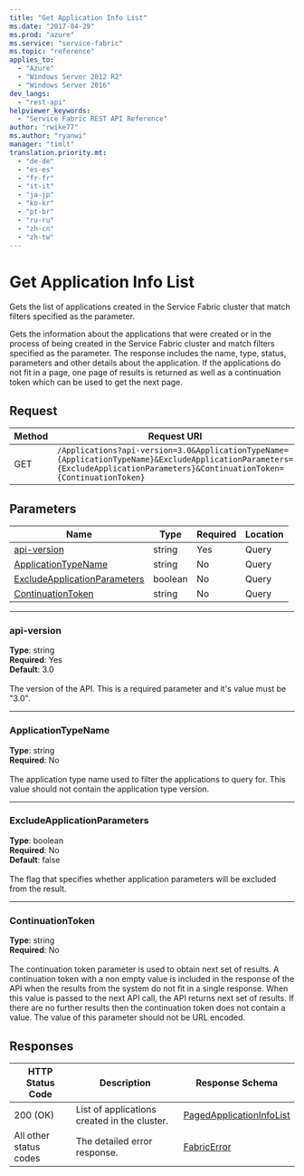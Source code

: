 ```yaml
---
title: "Get Application Info List"
ms.date: "2017-04-29"
ms.prod: "azure"
ms.service: "service-fabric"
ms.topic: "reference"
applies_to: 
  - "Azure"
  - "Windows Server 2012 R2"
  - "Windows Server 2016"
dev_langs: 
  - "rest-api"
helpviewer_keywords: 
  - "Service Fabric REST API Reference"
author: "rwike77"
ms.author: "ryanwi"
manager: "timlt"
translation.priority.mt: 
  - "de-de"
  - "es-es"
  - "fr-fr"
  - "it-it"
  - "ja-jp"
  - "ko-kr"
  - "pt-br"
  - "ru-ru"
  - "zh-cn"
  - "zh-tw"
---
```

# Get Application Info List
Gets the list of applications created in the Service Fabric cluster that match filters specified as the parameter.

Gets the information about the applications that were created or in the process of being created in the Service Fabric cluster and match filters specified as the parameter. The response includes the name, type, status, parameters and other details about the application. If the applications do not fit in a page, one page of results is returned as well as a continuation token which can be used to get the next page.

## Request
| Method | Request URI |
| ------ | ----------- |
| GET | `/Applications?api-version=3.0&ApplicationTypeName={ApplicationTypeName}&ExcludeApplicationParameters={ExcludeApplicationParameters}&ContinuationToken={ContinuationToken}` |


## Parameters
| Name | Type | Required | Location |
| --- | --- | --- | --- |
| [api-version](#api-version) | string | Yes | Query |
| [ApplicationTypeName](#applicationtypename) | string | No | Query |
| [ExcludeApplicationParameters](#excludeapplicationparameters) | boolean | No | Query |
| [ContinuationToken](#continuationtoken) | string | No | Query |

____
### api-version
__Type__: string <br/>
__Required__: Yes<br/>
__Default__: 3.0 <br/>
<br/>
The version of the API. This is a required parameter and it's value must be "3.0".

____
### ApplicationTypeName
__Type__: string <br/>
__Required__: No<br/>
<br/>
The application type name used to filter the applications to query for. This value should not contain the application type version.

____
### ExcludeApplicationParameters
__Type__: boolean <br/>
__Required__: No<br/>
__Default__: false <br/>
<br/>
The flag that specifies whether application parameters will be excluded from the result.

____
### ContinuationToken
__Type__: string <br/>
__Required__: No<br/>
<br/>
The continuation token parameter is used to obtain next set of results. A continuation token with a non empty value is included in the response of the API when the results from the system do not fit in a single response. When this value is passed to the next API call, the API returns next set of results. If there are no further results then the continuation token does not contain a value. The value of this parameter should not be URL encoded.

## Responses

| HTTP Status Code | Description | Response Schema |
| --- | --- | --- |
| 200 (OK) | List of applications created in the cluster.<br/> | [PagedApplicationInfoList](sfclient-model-pagedapplicationinfolist.md) |
| All other status codes | The detailed error response.<br/> | [FabricError](sfclient-model-fabricerror.md) |
